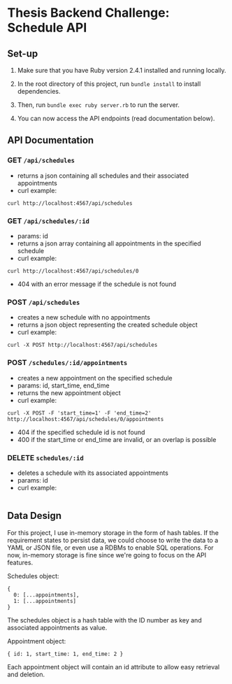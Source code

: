 # Thesis Backend Challenge: Schedule API

## Set-up
1. Make sure that you have Ruby version 2.4.1 installed and running locally.

2. In the root directory of this project, run `bundle install` to install dependencies.

3. Then, run `bundle exec ruby server.rb` to run the server.

4. You can now access the API endpoints (read documentation below).

## API Documentation
### GET `/api/schedules`
- returns a json containing all schedules and their associated appointments
- curl example: 
```
curl http://localhost:4567/api/schedules
```

### GET `/api/schedules/:id`
- params: id
- returns a json array containing all appointments in the specified schedule
- curl example:
```
curl http://localhost:4567/api/schedules/0
```
- 404 with an error message if the schedule is not found

### POST `/api/schedules`
- creates a new schedule with no appointments
- returns a json object representing the created schedule object
- curl example:
```
curl -X POST http://localhost:4567/api/schedules
```

### POST `/schedules/:id/appointments`
- creates a new appointment on the specified schedule
- params: id, start_time, end_time
- returns the new appointment object
- curl example:
```
curl -X POST -F 'start_time=1' -F 'end_time=2' http://localhost:4567/api/schedules/0/appointments
```
- 404 if the specified schedule id is not found
- 400 if the start_time or end_time are invalid, or an overlap is possible

### DELETE `schedules/:id`
- deletes a schedule with its associated appointments
- params: id
- curl example:
```

```

## Data Design
For this project, I use in-memory storage in the form of hash tables. If the requirement states to persist data, we could choose to write the data to a YAML or JSON file, or even use a RDBMs to enable SQL operations. For now, in-memory storage is fine since we're going to focus on the API features.

Schedules object:
```
{
  0: [...appointments],
  1: [...appointments]
}
```

The schedules object is a hash table with the ID number as key and associated appointments as value.

Appointment object:
```
{ id: 1, start_time: 1, end_time: 2 }
```

Each appointment object will contain an id attribute to allow easy retrieval and deletion.

## 
